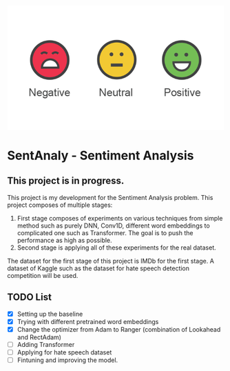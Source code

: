 ![](sentiment[1].png)
# SentAnaly - Sentiment Analysis
## This project is in progress. 
This project is my development for the Sentiment Analysis problem. This project composes of multiple stages:

1. First stage composes of experiments on various techniques from simple method such as purely DNN, Conv1D, different word embeddings to complicated one such as Transformer. The goal is to push the performance as high as possible.
2. Second stage is applying all of these experiments for the real dataset.

The dataset for the first stage of this project is IMDb for the first stage. A dataset of Kaggle such as the dataset for hate speech detection competition will be used.

## TODO List
- [x] Setting up the baseline  
- [x] Trying with different pretrained word embeddings
- [x] Change the optimizer from Adam to Ranger (combination of Lookahead and RectAdam)
- [ ] Adding Transformer
- [ ] Applying for hate speech dataset
- [ ] Fintuning and improving the model. 

